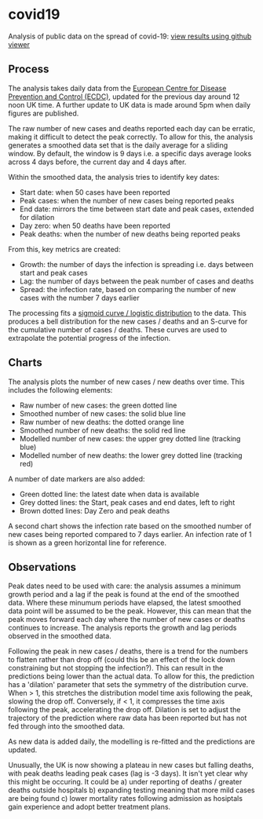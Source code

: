 # covid19
Analysis of public data on the spread of covid-19: [view results using github viewer](covid.ipynb)

## Process
The analysis takes daily data from the [European Centre for Disease Prevention and Control (ECDC)](https://www.ecdc.europa.eu/en/publications-data/download-todays-data-geographic-distribution-covid-19-cases-worldwide), updated for the previous day around 12 noon UK time. A further update to UK data is made around 5pm when daily figures are published.

The raw number of new cases and deaths reported each day can be erratic, making it difficult to detect the peak correctly. To allow for this, the analysis generates a smoothed data set that is the daily average for a sliding window. By default, the window is 9 days i.e. a specific days average looks across 4 days before, the current day and 4 days after.

Within the smoothed data, the analysis tries to identify key dates:
* Start date: when 50 cases have been reported
* Peak cases: when the number of new cases being reported peaks
* End date: mirrors the time between start date and peak cases, extended for dilation
* Day zero: when 50 deaths have been reported
* Peak deaths: when the number of new deaths being reported peaks

From this, key metrics are created:
* Growth: the number of days the infection is spreading i.e. days between start and peak cases
* Lag: the number of days between the peak number of cases and deaths
* Spread: the infection rate, based on comparing the number of new cases with the number 7 days earlier

The processing fits a [sigmoid curve / logistic distribution](https://en.wikipedia.org/wiki/Logistic_distribution) to the data. This produces a bell distribution for the new cases / deaths and an S-curve for the cumulative number of cases / deaths. These curves are used to extrapolate the potential progress of the infection.

## Charts
The analysis plots the number of new cases / new deaths over time. This includes the following elements:
* Raw number of new cases: the green dotted line
* Smoothed number of new cases: the solid blue line
* Raw number of new deaths: the dotted orange line
* Smoothed number of new deaths: the solid red line
* Modelled number of new cases: the upper grey dotted line (tracking blue)
* Modelled number of new deaths: the lower grey dotted line (tracking red)

A number of date markers are also added:
* Green dotted line: the latest date when data is available
* Grey dotted lines: the Start, peak cases and end dates, left to right
* Brown dotted lines: Day Zero and peak deaths

A second chart shows the infection rate based on the smoothed number of new cases being reported compared to 7 days earlier. An infection rate of 1 is shown as a green horizontal line for reference.

## Observations
Peak dates need to be used with care: the analysis assumes a minimum growth period and a lag if the peak is found at the end of the smoothed data. Where these minumum periods have elapsed, the latest smoothed data point will be assumed to be the peak. However, this can mean that the peak moves forward each day where the number of new cases or deaths continues to increase. The analysis reports the growth and lag periods observed in the smoothed data.

Following the peak in new cases / deaths, there is a trend for the numbers to flatten rather than drop off (could this be an effect of the lock down constraining but not stopping the infection?). This can result in the predictions being lower than the actual data. To allow for this, the prediction has a 'dilation' parameter that sets the symmetry of the distribution curve. When > 1, this stretches the distribution model time axis following the peak, slowing the drop off. Conversely, if < 1, it compresses the time axis following the peak, accelerating the drop off. Dilation is set to adjust the trajectory of the prediction where raw data has been reported but has not fed through into the smoothed data.

As new data is added daily, the modelling is re-fitted and the predictions are updated.

Unusually, the UK is now showing a plateau in new cases but falling deaths, with peak deaths leading peak cases (lag is -3 days). It isn't yet clear why this might be occuring. It could be a) under reporting of deaths / greater deaths outside hospitals b) expanding testing meaning that more mild cases are being found c) lower mortality rates following admission as hosiptals gain experience and adopt better treatment plans.
